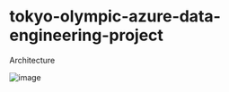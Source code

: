 # tokyo-olympic-azure-data-engineering-project

Architecture

![image](https://github.com/Hordiychuk-Radion/tokyo-olympic-azure-data-engineering-project/assets/139583782/c182b5ff-f9fe-4b99-a547-e51ed6d186b9)

